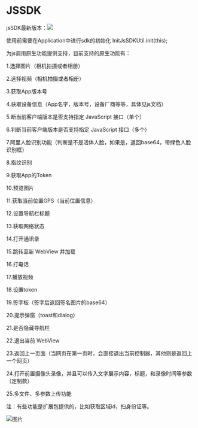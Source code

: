 # JSSDK
jsSDK最新版本：[![](https://jitpack.io/v/FordGT40/JSSDK.svg)](https://jitpack.io/#FordGT40/JSSDK)

使用前需要在Application中进行sdk的初始化
InitJsSDKUtil.init(this);


为js调用原生功能提供支持，目前支持的原生功能有：

1.选择图片（相机拍摄或者相册）

2.选择视频（相机拍摄或者相册）

3.获取App版本号

4.获取设备信息（App名字，版本号，设备厂商等等，具体见js文档）

5.断当前客户端版本是否支持指定 JavaScript 接口（单个）

6.判断当前客户端版本是否支持指定 JavaScript 接口（多个）

7.阿里人脸识别功能（判断是不是活体人脸，如果是，返回base64，带绿色人脸识别框）

8.指纹识别

9.获取App的Token

10.预览图片

11.获取当前位置GPS（当前位置信息）

12.设置导航栏标题

13.获取网络状态

14.打开通讯录

15.跳转至新 WebView 并加载

16.打电话

17.播放视频

18.设置token

19.签字板（签字后返回签名图片的base64）

20.提示弹窗（toast和dialog）

21.是否隐藏导航栏

22.退出当前 WebView

23.返回上一页面（当网页在第一页时，会直接退出当前控制器，其他则是返回上一个网页）

24.打开前置摄像头录像，并且可以传入文字展示内容，标题，和录像时间等参数（定制款）

25.多文件、多参数上传功能





注：有些功能是扩展包提供的，比如获取区域id，扫身份证等。

![图片](https://user-images.githubusercontent.com/9582221/128480369-5c354023-3026-4027-94ca-8d7b073b60fa.png)

